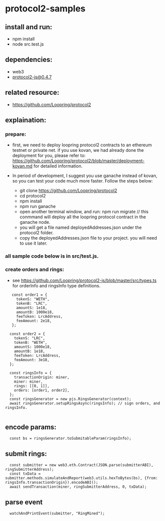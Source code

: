 # protocol2-samples

## install and run:
* npm install
* node src.test.js

## dependencies:
* web3
* protocol2-js@0.4.7

## related resource:
* https://github.com/Loopring/protocol2

## explaination:
### prepare:
* first, we need to deploy loopring protocol2 contracts to an ethereum testnet or private net.
  if you use kovan, we had already done the deployment for you, please refer to: 
  https://github.com/Loopring/protocol2/blob/master/deployment-kovan.md for detailed information.
  
* In period of development, I suggest you use ganache instead of kovan, so you can test your code much
  more faster. Follow the steps below:
  * git clone https://github.com/Loopring/protocol2
  * cd protocol2
  * npm install
  * npm run ganache
  * open another terminal window, and run: npm run migrate  // this conmmand will deploy all the loopring protocol contract in the ganache node.
  * you will get a file named deployedAddresses.json under the protocol2 folder.
  * copy the deployedAddresses.json file to your project. you will need to use it later.

### all sample code below is in src/test.js.

### create orders and rings:
* see https://github.com/Loopring/protocol2-js/blob/master/src/types.ts for orderInfo and ringsInfo type definitions.
~~~
   const order1 = {
     tokenS: "WETH",
     tokenB: "LRC",
     amountS: 1e18,
     amountB: 1000e18,
     feeToken: LrcAddress,
     feeAmount: 2e18,
   };
   
  const order2 = {
    tokenS: "LRC",
    tokenB: "WETH",
    amountS: 1000e18,
    amountB: 1e18,
    feeToken: LrcAddress,
    feeAmount: 3e18,
  };

  const ringsInfo = {
    transactionOrigin: miner,
    miner: miner,
    rings: [[0, 1]],
    orders: [order1, order2],
  };
  const ringsGenerator = new pjs.RingsGenerator(context);
  await ringsGenerator.setupRingsAsync(ringsInfo); // sign orders, and ringsInfo.
   
~~~

## encode params:
~~~
  const bs = ringsGenerator.toSubmitableParam(ringsInfo);
~~~

## submit rings:
~~~
  const submitter = new web3.eth.Contract(JSON.parse(submitterABI), ringSubmitterAddress);
  const txData = submitter.methods.simulateAndReport(web3.utils.hexToBytes(bs), {from: ringsInfo.transactionOrigin}).encodeABI();  
  await sendTransaction(miner, ringSubmitterAddress, 0, txData);
~~~

## parse event
~~~
  watchAndPrintEvent(submitter, "RingMined");
~~~

